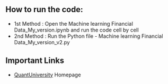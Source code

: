 ## How to run the code:
  * 1st Method : Open the Machine learning Financial Data_My_version.ipynb and run the code cell by cell
  * 2nd Method : Run the Python file - Machine learning Financial Data_My_version_v2.py 
  
  
  
## Important Links
  * [QuantUniversity](http://www.quantuniversity.com/ "Homepage QuantUniversity") Homepage
